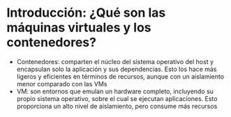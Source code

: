 # Introducción: ¿Qué son las máquinas virtuales y los contenedores? 
- Contenedores: comparten el núcleo del sistema operativo del host y encapsulan solo la aplicación y sus dependencias. Esto los hace más ligeros y eficientes en términos de recursos, aunque con un aislamiento menor comparado con las VMs
- VM: son entornos que emulan un hardware completo, incluyendo su propio sistema operativo, sobre el cual se ejecutan aplicaciones. Esto proporciona un alto nivel de aislamiento, pero consume más recursos
